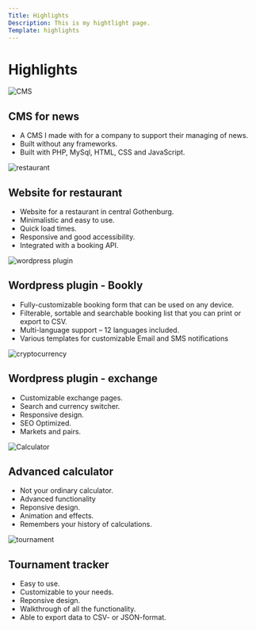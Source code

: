 ```yaml
---
Title: Highlights
Description: This is my hightlight page.
Template: highlights
---
```


Highlights
==========================

<div class="project-article">
    <picture>
            <source media="(min-width: 668px)" srcset="../portfolio/image/projects/CMS.jpg&w=500" alt="CMS">
            <source media="(min-width: 376px)" srcset="../portfolio/image/projects/CMS.jpg&w=300" alt="CMS"> 
            <img src="../portfolio/image/projects/CMS.jpg&h=300" alt="CMS">
        </picture>
    <h2>CMS for news</h2>
    <ul>
        <li>A CMS I made with for a company to support their managing of news.</li>
        <li>Built without any frameworks.</li>
        <li>Built with PHP, MySql, HTML, CSS and JavaScript.</li>
    </ul>
</div>

<div class="project-article">
    <picture>
            <source media="(min-width: 668px)" srcset="../portfolio/image/projects/restaurant.jpg&w=350" alt="restaurant">
            <source media="(min-width: 376px)" srcset="../portfolio/image/projects/restaurant.jpg&w=300" alt="restaurant"> 
            <img src="../portfolio/image/projects/restaurant.jpg&w=300" alt="restaurant">
        </picture>
    <h2>Website for restaurant</h2>
    <ul>
        <li>Website for a restaurant in central Gothenburg.</li>
        <li>Minimalistic and easy to use. </li>
        <li>Quick load times.</li>
        <li>Responsive and good accessibility.</li>
        <li>Integrated with a booking API.</li>
    </ul>
</div>

<div class="project-article">
   <picture>
            <source media="(min-width: 668px)" srcset="../portfolio/image/projects/wordpress_plugin.jpg&w=450" alt="wordpress plugin">
            <source media="(min-width: 376px)" srcset="../portfolio/image/projects/wordpress_plugin.jpg&w=300" alt="wordpress plugin"> 
            <img src="../portfolio/image/projects/wordpress_plugin.jpg&w=500" alt="wordpress plugin">
    </picture>
    <h2>Wordpress plugin - Bookly</h2>
    <ul>
        <li>Fully-customizable booking form that can be used on any device.</li>
        <li>Filterable, sortable and searchable booking list that you can print or export to CSV.</li>
        <li>Multi-language support – 12 languages included.</li>
        <li>Various templates for customizable Email and SMS notifications</li>
    </ul>
</div>

<div class="project-article">
    <picture>
            <source media="(min-width: 668px)" srcset="../portfolio/image/projects/cryptocurrency.jpg&w=450" alt="cryptocurrency">
            <source media="(min-width: 376px)" srcset="../portfolio/image/projects/cryptocurrency.jpg&w=300" alt="cryptocurrency"> 
            <img src="../portfolio/image/projects/cryptocurrency.jpg&w=500" alt="cryptocurrency">
    </picture>
    <h2>Wordpress plugin - exchange</h2>
    <ul>
        <li>Customizable exchange pages.</li>
        <li>Search and currency switcher.</li>
        <li>Responsive design.</li>
        <li>SEO Optimized.</li>
        <li>Markets and pairs.</li>
    </ul>
</div>

<div class="project-article">
    <picture>
            <source media="(min-width: 668px)" srcset="../portfolio/image/projects/calculator.jpg&w=450" alt="calculator">
            <source media="(min-width: 376px)" srcset="../portfolio/image/projects/calculator.jpg&w=300" alt="calculator"> 
            <img src="../portfolio/image/projects/calculator.jpg&w=500" alt="Calculator">
    </picture>
    <h2>Advanced calculator</h2>
    <ul>
        <li>Not your ordinary calculator.</li>
        <li>Advanced functionality</li>
        <li>Reponsive design.</li>
        <li>Animation and effects.</li>
        <li>Remembers your history of calculations.</li>
    </ul>
</div>

<div class="project-article">
    <picture>
            <source media="(min-width: 668px)" srcset="../portfolio/image/projects/tournament.jpg&w=450" alt="tournament">
            <source media="(min-width: 376px)" srcset="../portfolio/image/projects/tournament.jpg&w=300" alt="tournament"> 
            <img src="../portfolio/image/projects/tournament.jpg&w=500" alt="tournament">
    </picture>
    <h2>Tournament tracker</h2>
    <ul>
        <li>Easy to use.</li>
        <li>Customizable to your needs.</li>
        <li>Reponsive design.</li>
        <li>Walkthrough of all the functionality.</li>
        <li>Able to export data to CSV- or JSON-format.</li>
    </ul>
</div>